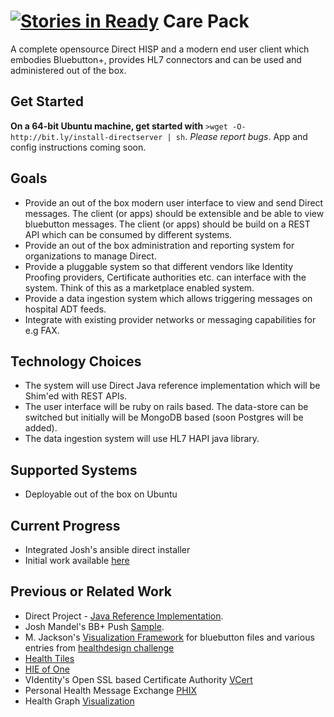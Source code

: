 [![Stories in Ready](https://badge.waffle.io/vaibhavb/directinabox.png?label=ready)](https://waffle.io/vaibhavb/directinabox)
Care Pack
===============

A complete opensource Direct HISP and a modern end user client which embodies Bluebutton+, provides HL7 connectors and can be used and administered out of the box.

Get Started
-----------
**On a 64-bit Ubuntu machine, get started with** 
```>wget -O- http://bit.ly/install-directserver | sh```. 
_Please report bugs_. App and config instructions coming soon.


Goals
-----
* Provide an out of the box modern user interface to view and send Direct messages. The client (or apps) should be extensible and be able to view bluebutton messages. The client (or apps) should be build on a REST API which can be consumed by different systems.
* Provide an out of the box administration and reporting system for organizations to manage Direct.
* Provide a pluggable system so that different vendors like Identity Proofing providers, Certificate authorities etc. can interface with the system. Think of this as a marketplace enabled system.
* Provide a data ingestion system which allows triggering messages on hospital ADT feeds.
* Integrate with existing provider networks or messaging capabilities for e.g FAX.


Technology Choices
-------------------
* The system will use Direct Java reference implementation which will be Shim'ed with REST APIs.
* The user interface will be ruby on rails based. The data-store can be switched but initially will be MongoDB based (soon Postgres will be added).
* The data ingestion system will use HL7 HAPI java library.


Supported Systems
-----------------
* Deployable out of the box on Ubuntu


Current Progress
----------------
* Integrated Josh's ansible direct installer
* Initial work available [here](http://carepack.vitraag.com)

Previous or Related Work
------------------------
* Direct Project - [Java Reference Implementation](http://wiki.directproject.org/Reference+Implementation+Workgroup).
* Josh Mandel's BB+ Push [Sample](https://github.com/jmandel/bb-tutorial-growthtastic).
* M. Jackson's [Visualization Framework](https://github.com/blue-button/bbClear) for bluebutton files and various entries from  [healthdesign challenge](http://healthdesignchallenge.com)
* [Health Tiles](https://github.com/blue-button/health-tiles)
* [HIE of One](https://github.com/phoss/HIEofOne)
* VIdentity's Open SSL based Certificate Authority [VCert](https://github.com/videntity/vcert)
* Personal Health Message Exchange [PHIX](https://github.com/amida-tech/PHIX)
* Health Graph [Visualization](http://www.hgraph.org)
